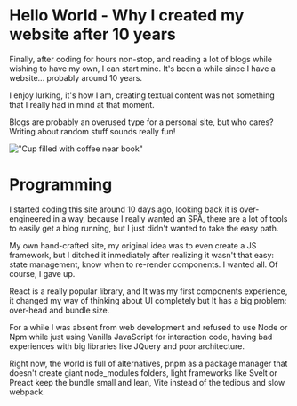 <!-- {
    "title": "Hello World - Why I created my website after 10 years",
    "creationDate": 1663556808991,
    "readTimeMinutes": 2,
    "description": "What it feels to have a website again."
} -->

# Hello World - Why I created my website after 10 years

Finally, after coding for hours non-stop, and reading a lot of blogs while wishing to have my own, I can start mine. It's been a while since I have a website... probably around 10 years.

I enjoy lurking, it's how I am, creating textual content was not something that I really had in mind at that moment.

Blogs are probably an overused type for a personal site, but who cares? Writing about random stuff sounds really fun!

!["Cup filled with coffee near book"](/images/0)

# Programming

I started coding this site around 10 days ago, looking back it is over-engineered in a way, because I really wanted an SPA,
there are a lot of tools to easily get a blog running, but I just didn't wanted to take the easy path.

My own hand-crafted site, my original idea was to even create a JS framework, but I ditched it inmediately after
realizing it wasn't that easy: state management, know when to re-render components. I wanted all. Of course, I gave up.

React is a really popular library, and It was my first components experience, it changed my way of thinking about UI completely but It has a big problem: over-head and bundle size.

For a while I was absent from web development and refused to use Node or Npm while just using Vanilla JavaScript for interaction code, having bad experiences with big libraries like JQuery and poor architecture.

Right now, the world is full of alternatives, pnpm as a package manager that doesn't create giant
node_modules folders, light frameworks like Svelt or Preact keep the bundle small and lean, Vite instead of the tedious and slow webpack.
